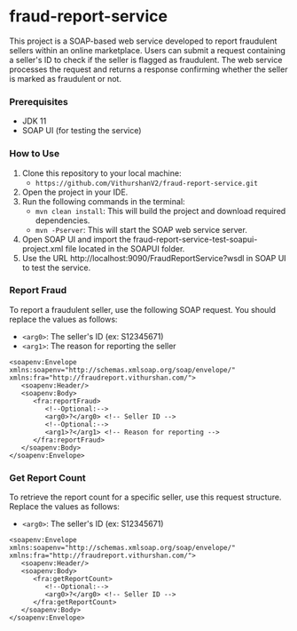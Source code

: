 # fraud-report-service

This project is a SOAP-based web service developed to report fraudulent sellers within an online marketplace. Users can submit a request containing a seller's ID to check if the seller is flagged as fraudulent. The web service processes the request and returns a response confirming whether the seller is marked as fraudulent or not.
### Prerequisites
- JDK 11
- SOAP UI (for testing the service)
### How to Use
1. Clone this repository to your local machine:
	- `https://github.com/VithurshanV2/fraud-report-service.git`
2. Open the project in your IDE.
3. Run the following commands in the terminal:
    - `mvn clean install`: This will build the project and download required dependencies.
	- `mvn -Pserver`: This will start the SOAP web service server.
4. Open SOAP UI and import the fraud-report-service-test-soapui-project.xml file located in the SOAPUI folder.
5. Use the URL http://localhost:9090/FraudReportService?wsdl in SOAP UI to test the service.
### Report Fraud
To report a fraudulent seller, use the following SOAP request. You should replace the values as follows:
- `<arg0>`: The seller's ID (ex: S12345671)
- `<arg1>`: The reason for reporting the seller
```
<soapenv:Envelope xmlns:soapenv="http://schemas.xmlsoap.org/soap/envelope/" xmlns:fra="http://fraudreport.vithurshan.com/">
   <soapenv:Header/>
   <soapenv:Body>
      <fra:reportFraud>
         <!--Optional:-->
         <arg0>?</arg0> <!-- Seller ID -->
         <!--Optional:-->
         <arg1>?</arg1> <!-- Reason for reporting -->
      </fra:reportFraud>
   </soapenv:Body>
</soapenv:Envelope>
```
### Get Report Count
To retrieve the report count for a specific seller, use this request structure. Replace the values as follows:
- `<arg0>`: The seller's ID (ex: S12345671)
```
<soapenv:Envelope xmlns:soapenv="http://schemas.xmlsoap.org/soap/envelope/" xmlns:fra="http://fraudreport.vithurshan.com/">
   <soapenv:Header/>
   <soapenv:Body>
      <fra:getReportCount>
         <!--Optional:-->
         <arg0>?</arg0> <!-- Seller ID -->
      </fra:getReportCount>
   </soapenv:Body>
</soapenv:Envelope>
```